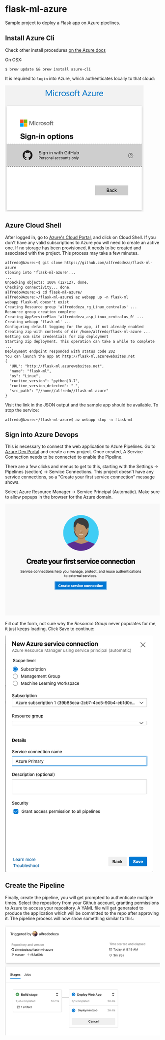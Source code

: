 # flask-ml-azure

Sample project to deploy a Flask app on Azure pipelines.


## Install Azure Cli

Check other install procedures [on the Azure docs](https://docs.microsoft.com/en-us/cli/azure/?view=azure-cli-latest)

On OSX:

```
$ brew update && brew install azure-cli
```

It is required to `login` into Azure, which authenticates locally to that cloud:

![image](resources/az-login.png)


## Azure Cloud Shell

After logged in, go to [Azure's Cloud Portal](https://portal.azure.com), and click on Cloud Shell. If you don't have any valid subscriptions to Azure you will need to create an active one. If no storage has been provisioned, it needs to be created and associated with the project. This process may take a few minutes.

```text
alfredo@Azure:~$ git clone https://github.com/alfredodeza/flask-ml-azure
Cloning into 'flask-ml-azure'...
...
Unpacking objects: 100% (12/12), done.
Checking connectivity... done.
alfredo@Azure:~$ cd flask-ml-azure/
alfredo@Azure:~/flask-ml-azure$ az webapp up -n flask-ml
webapp flask-ml doesn't exist
Creating Resource group 'alfredodeza_rg_Linux_centralus' ...
Resource group creation complete
Creating AppServicePlan 'alfredodeza_asp_Linux_centralus_0' ...
Creating webapp 'flask-ml' ...
Configuring default logging for the app, if not already enabled
Creating zip with contents of dir /home/alfredo/flask-ml-azure ...
Getting scm site credentials for zip deployment
Starting zip deployment. This operation can take a while to complete ...
Deployment endpoint responded with status code 202
You can launch the app at http://flask-ml.azurewebsites.net
{
  "URL": "http://flask-ml.azurewebsites.net",
  "name": "flask-ml",
  "os": "Linux",
  "runtime_version": "python|3.7",
  "runtime_version_detected": "-",
  "src_path": "//home//alfredo//flask-ml-azure"
}
```

Visit the link in the JSON output and the sample app should be available. To stop the service:

```text
alfredo@Azure:~/flask-ml-azure$ az webapp stop -n flask-ml
```

## Sign into Azure Devops
This is necessary to connect the web application to Azure Pipelines. Go to [Azure Dev Portal](https://dev.azure.com/) and create a new project. Once created, A Service Connection needs to be connected to enable the Pipeline.

There are a few clicks and menus to get to this, starting with the Settings -> Pipelines (section) -> Service Connections. This project doesn't have any service connections, so a "Create your first service connection" message shows.

Select Azure Resource Manager -> Service Principal (Automatic). Make sure to allow popups in the browser for the Azure domain.

![image](resources/create-connection.png)

Fill out the form, not sure why the _Resource Group_ never populates for me, it just keeps loading. Click Save to continue:

![image](resources/service-connection.png)

## Create the Pipeline

Finally, create the pipeline, you will get prompted to authenticate multiple times. Select the repository from your Github account, granting permissions to Azure to access your repository. A YAML file will get generated to produce the application which will be committed to the repo after approving it. The pipeline process will now show something similar to this:

![image](resources/pipeline.png)

